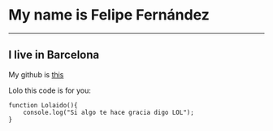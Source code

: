 # My name is Felipe Fernández
----------------------------
## I live in Barcelona

My github is [this](https://github.com/felipefcor)

Lolo this code is for you:

```
function Lolaido(){
    console.log("Si algo te hace gracia digo LOL");
}